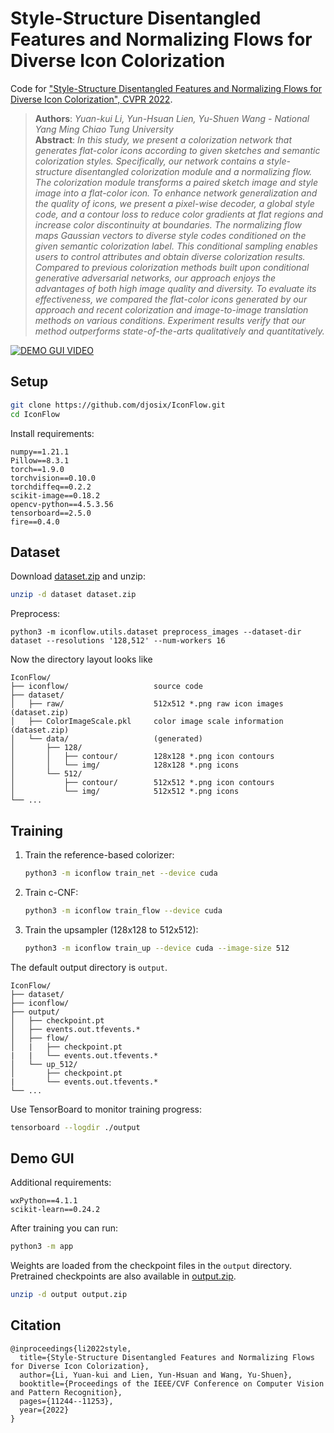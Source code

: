 # Style-Structure Disentangled Features and Normalizing Flows for Diverse Icon Colorization

Code for ["Style-Structure Disentangled Features and Normalizing Flows for Diverse Icon Colorization", CVPR 2022](https://bit.ly/3y26825).

> **Authors**: *Yuan-kui Li, Yun-Hsuan Lien, Yu-Shuen Wang - National Yang Ming Chiao Tung University*  
> **Abstract**: *In this study, we present a colorization network that generates flat-color icons according to given sketches and semantic colorization styles. Specifically, our network contains a style-structure disentangled colorization module and a normalizing flow. The colorization module transforms a paired sketch image and style image into a flat-color icon. To enhance network generalization and the quality of icons, we present a pixel-wise decoder, a global style code, and a contour loss to reduce color gradients at flat regions and increase color discontinuity at boundaries. The normalizing flow maps Gaussian vectors to diverse style codes conditioned on the given semantic colorization label. This conditional sampling enables users to control attributes and obtain diverse colorization results. Compared to previous colorization methods built upon conditional generative adversarial networks, our approach enjoys the advantages of both high image quality and diversity. To evaluate its effectiveness, we compared the flat-color icons generated by our approach and recent colorization and image-to-image translation methods on various conditions. Experiment results verify that our method outperforms state-of-the-arts qualitatively and quantitatively.*  

[![DEMO GUI VIDEO](http://img.youtube.com/vi/nzeNb8ZIm0o/0.jpg)](https://www.youtube.com/watch?v=nzeNb8ZIm0o "Demo video. Instructions to run the GUI application is in the 'Demo GUI' section")

## Setup

```sh
git clone https://github.com/djosix/IconFlow.git
cd IconFlow
```

Install requirements:

```
numpy==1.21.1
Pillow==8.3.1
torch==1.9.0
torchvision==0.10.0
torchdiffeq==0.2.2
scikit-image==0.18.2
opencv-python==4.5.3.56
tensorboard==2.5.0
fire==0.4.0
```

## Dataset

Download [dataset.zip](https://bit.ly/3tO2tlR) and unzip:

```sh
unzip -d dataset dataset.zip
```

Preprocess:

```
python3 -m iconflow.utils.dataset preprocess_images --dataset-dir dataset --resolutions '128,512' --num-workers 16
```

Now the directory layout looks like

```
IconFlow/
├── iconflow/                   source code
├── dataset/
│   ├── raw/                    512x512 *.png raw icon images (dataset.zip)
│   ├── ColorImageScale.pkl     color image scale information (dataset.zip)
│   └── data/                   (generated)
│       ├── 128/
│       │   ├── contour/        128x128 *.png icon contours 
│       │   └── img/            128x128 *.png icons
│       └── 512/
│           ├── contour/        512x512 *.png icon contours
│           └── img/            512x512 *.png icons
└── ...
```

## Training

1. Train the reference-based colorizer:
    ```sh
    python3 -m iconflow train_net --device cuda
    ```
2. Train c-CNF:
    ```sh
    python3 -m iconflow train_flow --device cuda
    ```
3. Train the upsampler (128x128 to 512x512):
    ```sh
    python3 -m iconflow train_up --device cuda --image-size 512
    ```

The default output directory is `output`.

```
IconFlow/
├── dataset/
├── iconflow/
├── output/
│   ├── checkpoint.pt
│   ├── events.out.tfevents.*
│   ├── flow/
│   |   ├── checkpoint.pt
|   |   └── events.out.tfevents.*
│   └── up_512/
│       ├── checkpoint.pt
|       └── events.out.tfevents.*
└── ...
```

Use TensorBoard to monitor training progress:

```sh
tensorboard --logdir ./output
```

## Demo GUI

Additional requirements:

```
wxPython==4.1.1
scikit-learn==0.24.2
```

After training you can run:

```sh
python3 -m app
```

Weights are loaded from the checkpoint files in the `output` directory. Pretrained checkpoints are also available in [output.zip](https://bit.ly/3zJRXQv).

```sh
unzip -d output output.zip
```

## Citation

```
@inproceedings{li2022style,
  title={Style-Structure Disentangled Features and Normalizing Flows for Diverse Icon Colorization},
  author={Li, Yuan-kui and Lien, Yun-Hsuan and Wang, Yu-Shuen},
  booktitle={Proceedings of the IEEE/CVF Conference on Computer Vision and Pattern Recognition},
  pages={11244--11253},
  year={2022}
}
```
